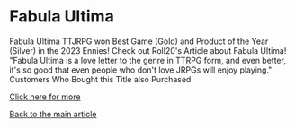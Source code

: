 # Fabula Ultima

Fabula Ultima TTJRPG won Best Game (Gold) and Product of the Year (Silver) in the 2023 Ennies! Check out Roll20's Article about Fabula Ultima! "Fabula Ultima is a love letter to the genre in TTRPG form, and even better, it's so good that even people who don't love JRPGs will enjoy playing." Customers Who Bought this Title also Purchased

[Click here for more](https://www.drivethrurpg.com/product/410108/Fabula-Ultima-TTJRPG)

[Back to the main article](article.html)